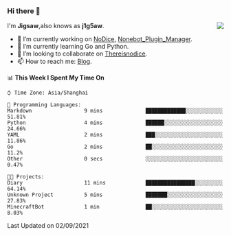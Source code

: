 ### Hi there 👋

<a href="#">
  <img align="right" src="https://github-readme-stats.vercel.app/api?username=j1g5awi&count_private=true&show_icons=true&title_color=80070B&text_color=B3B3B3&bg_color=212121&icon_color=80070B" />
</a>

I'm **Jigsaw**,also knows as **j1g5aw**.

- 🔭 I’m currently working on [NoDice](https://github.com/thereisnodice/nodice2), [Nonebot_Plugin_Manager](https://github.com/Jigsaw111/nonebot_plugin_manager).
- 🌱 I’m currently learning Go and Python.
- 👯 I’m looking to collaborate on [Thereisnodice](https://github.com/thereisnodice).
- 📫 How to reach me: [Blog](https://blog.maddestroyer.xyz/).

<!--START_SECTION:waka-->
📊 **This Week I Spent My Time On** 

```text
⌚︎ Time Zone: Asia/Shanghai

💬 Programming Languages: 
Markdown                 9 mins              █████████████░░░░░░░░░░░░   51.81% 
Python                   4 mins              ██████░░░░░░░░░░░░░░░░░░░   24.66% 
YAML                     2 mins              ███░░░░░░░░░░░░░░░░░░░░░░   11.86% 
Go                       2 mins              ██░░░░░░░░░░░░░░░░░░░░░░░   11.2% 
Other                    0 secs              ░░░░░░░░░░░░░░░░░░░░░░░░░   0.47%

🐱‍💻 Projects: 
Diary                    11 mins             ████████████████░░░░░░░░░   64.14% 
Unknown Project          5 mins              ███████░░░░░░░░░░░░░░░░░░   27.83% 
MinecraftBot             1 min               ██░░░░░░░░░░░░░░░░░░░░░░░   8.03%

```


 Last Updated on 02/09/2021
<!--END_SECTION:waka-->
